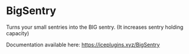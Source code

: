 # BigSentry
Turns your small sentries into the BIG sentry. (It increases sentry holding capacity)

Documentation available here: https://iceplugins.xyz/BigSentry
